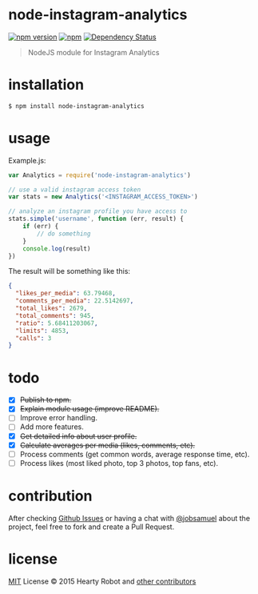 # node-instagram-analytics
[![npm version](https://badge.fury.io/js/node-instagram-analytics.svg)](http://badge.fury.io/js/node-instagram-analytics) [![npm](https://img.shields.io/npm/dt/node-instagram-analytics.svg)]() [![Dependency Status](https://david-dm.org/heartyrobot/node-instagram-analytics/status.svg)](https://david-dm.org/heartyrobot/node-instagram-analytics#info=Dependencies)

> NodeJS module for Instagram Analytics

# installation

```bash
$ npm install node-instagram-analytics
```

# usage

Example.js:

```js
var Analytics = require('node-instagram-analytics')

// use a valid instagram access token
var stats = new Analytics('<INSTAGRAM_ACCESS_TOKEN>')

// analyze an instagram profile you have access to
stats.simple('username', function (err, result) {
    if (err) {
        // do something
    }
    console.log(result)
})
```

The result will be something like this:

```json
{
  "likes_per_media": 63.79468,
  "comments_per_media": 22.5142697,
  "total_likes": 2679,
  "total_comments": 945,
  "ratio": 5.68411203067,
  "limits": 4853,
  "calls": 3
}
```

# todo

- [x] ~~Publish to npm.~~
- [x] ~~Explain module usage (improve README).~~
- [ ] Improve error handling.
- [ ] Add more features.
 - [x] ~~Get detailed info about user profile.~~
 - [x] ~~Calculate averages per media (likes, comments, etc).~~
 - [ ] Process comments (get common words, average response time, etc).
 - [ ] Process likes (most liked photo, top 3 photos, top fans, etc).

# contribution

After checking [Github Issues](https://github.com/heartyrobot/node-instagram-analytics/issues) or having a chat with [@jobsamuel](https://telegram.me/jobsamuel) about the project, feel free to fork and create a Pull Request.

# license

[MIT](http://opensource.org/licenses/MIT) License :copyright: 2015 Hearty Robot and [other contributors](https://github.com/heartyrobot/node-instagram-analytics/graphs/contributors)